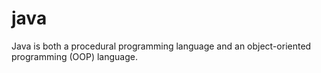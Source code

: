 # java
Java is both a procedural programming language and an object-oriented programming (OOP) language.
